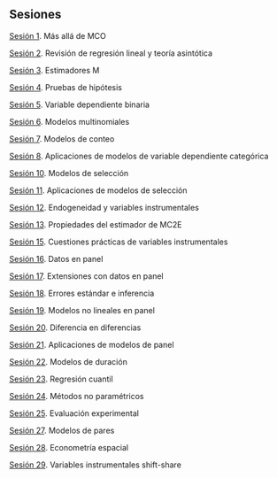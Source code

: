 ## Sesiones
[Sesión 1](https://rojasirvin.github.io/ECNII2020/sesiones/s1/sesion1.html#1). Más allá de MCO


[Sesión 2](https://rojasirvin.github.io/ECNII2020/sesiones/s2/sesion2.html#1). Revisión de regresión lineal y teoría asintótica

[Sesión 3](https://rojasirvin.github.io/ECNII2020/sesiones/s3/sesion3.html#1). Estimadores M

[Sesión 4](https://rojasirvin.github.io/ECNII2020/sesiones/s4/sesion4.html#1). Pruebas de hipótesis

[Sesión 5](https://rojasirvin.github.io/ECNII2020/sesiones/s5/sesion5.html#1). Variable dependiente binaria

[Sesión 6](https://rojasirvin.github.io/ECNII2020/sesiones/s6/sesion6.html#1). Modelos multinomiales

[Sesión 7](https://rojasirvin.github.io/ECNII2020/sesiones/s7/sesion7.html#1). Modelos de conteo

[Sesión 8](https://rojasirvin.github.io/ECNII2020/sesiones/s8/sesion8.html#1). Aplicaciones de modelos de variable dependiente categórica

[Sesión 10](https://rojasirvin.github.io/ECNII2020/sesiones/s10/sesion10.html#1). Modelos de selección

[Sesión 11](https://rojasirvin.github.io/ECNII2020/sesiones/s11/sesion11.html#1). Aplicaciones de modelos de selección

[Sesión 12](https://rojasirvin.github.io/ECNII2020/sesiones/s12/sesion12.html#1). Endogeneidad y variables instrumentales

[Sesión 13](https://rojasirvin.github.io/ECNII2020/sesiones/s13/sesion13.html#1). Propiedades del estimador de MC2E

[Sesión 15](https://rojasirvin.github.io/ECNII2020/sesiones/s15/sesion15.html#1). Cuestiones prácticas de variables instrumentales

[Sesión 16](https://rojasirvin.github.io/ECNII2020/sesiones/s16/sesion16.html#1). Datos en panel

[Sesión 17](https://rojasirvin.github.io/ECNII2020/sesiones/s17/sesion17.html#1). Extensiones con datos en panel

[Sesión 18](https://rojasirvin.github.io/ECNII2020/sesiones/s18/sesion18.html#1). Errores estándar e inferencia

[Sesión 19](https://rojasirvin.github.io/ECNII2020/sesiones/s19/sesion19.html#1). Modelos no lineales en panel

[Sesión 20](https://rojasirvin.github.io/ECNII2020/sesiones/s20/sesion20.html#1). Diferencia en diferencias

[Sesión 21](https://rojasirvin.github.io/ECNII2020/sesiones/s21/sesion21.html#1). Aplicaciones de modelos de panel

[Sesión 22](https://rojasirvin.github.io/ECNII2020/sesiones/s22/sesion22.html#1). Modelos de duración

[Sesión 23](https://rojasirvin.github.io/ECNII2020/sesiones/s23/sesion23.html#1). Regresión cuantil

[Sesión 24](https://rojasirvin.github.io/ECNII2020/sesiones/s24/sesion24.html#1). Métodos no paramétricos

[Sesión 25](https://rojasirvin.github.io/ECNII2020/sesiones/s25/sesion25.html#1). Evaluación experimental

[Sesión 27](https://rojasirvin.github.io/ECNII2020/sesiones/s27/sesion27.html#1). Modelos de pares

[Sesión 28](https://rojasirvin.github.io/ECNII2020/sesiones/s28/sesion28.html#1). Econometría espacial

[Sesión 29](https://rojasirvin.github.io/ECNII2020/sesiones/s29/sesion29.html#1). Variables instrumentales shift-share

<!---

commented
-->


